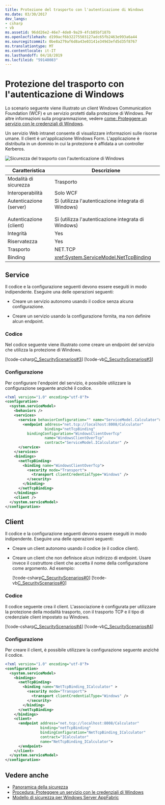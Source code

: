 ```yaml
---
title: Protezione del trasporto con l'autenticazione di Windows
ms.date: 03/30/2017
dev_langs:
- csharp
- vb
ms.assetid: 96dd26e2-46e7-4de0-9a29-4fcb05bf187b
ms.openlocfilehash: d199acf6b32275503127adc65fb2463e993a6a44
ms.sourcegitcommit: 0be8a279af6d8a43e03141e349d3efd5d35f8767
ms.translationtype: MT
ms.contentlocale: it-IT
ms.lasthandoff: 04/18/2019
ms.locfileid: "59148083"
---
```

# <a name="transport-security-with-windows-authentication"></a>Protezione del trasporto con l'autenticazione di Windows
Lo scenario seguente viene illustrato un client Windows Communication Foundation (WCF) e un servizio protetti dalla protezione di Windows. Per altre informazioni sulla programmazione, vedere [come: Proteggere un servizio con le credenziali di Windows](../../../../docs/framework/wcf/how-to-secure-a-service-with-windows-credentials.md).  
  
 Un servizio Web intranet consente di visualizzare informazioni sulle risorse umane. Il client è un'applicazione Windows Form. L'applicazione è distribuita in un dominio in cui la protezione è affidata a un controller Kerberos.  
  
 ![Sicurezza del trasporto con l'autenticazione di Windows](./media/transport-security-with-windows-authentication/secured-windows-authentication.gif)  
  
|Caratteristica|Descrizione|  
|--------------------|-----------------|  
|Modalità di sicurezza|Trasporto|  
|Interoperabilità|Solo WCF|  
|Autenticazione (server)<br /><br /> Autenticazione (client)|Sì (utilizza l'autenticazione integrata di Windows)<br /><br /> Sì (utilizza l'autenticazione integrata di Windows)|  
|Integrità|Yes|  
|Riservatezza|Yes|  
|Trasporto|NET.TCP|  
|Binding|<xref:System.ServiceModel.NetTcpBinding>|  
  
## <a name="service"></a>Service  
 Il codice e la configurazione seguenti devono essere eseguiti in modo indipendente. Eseguire una delle operazioni seguenti:  
  
-   Creare un servizio autonomo usando il codice senza alcuna configurazione.  
  
-   Creare un servizio usando la configurazione fornita, ma non definire alcun endpoint.  
  
### <a name="code"></a>Codice  
 Nel codice seguente viene illustrato come creare un endpoint del servizio che utilizza la protezione di Windows.  
  
 [!code-csharp[C_SecurityScenarios#3](../../../../samples/snippets/csharp/VS_Snippets_CFX/c_securityscenarios/cs/source.cs#3)]
 [!code-vb[C_SecurityScenarios#3](../../../../samples/snippets/visualbasic/VS_Snippets_CFX/c_securityscenarios/vb/source.vb#3)]  
  
### <a name="configuration"></a>Configurazione  
 Per configurare l'endpoint del servizio, è possibile utilizzare la configurazione seguente anziché il codice.  
  
```xml  
<?xml version="1.0" encoding="utf-8"?>  
<configuration>  
  <system.serviceModel>  
    <behaviors />  
    <services>  
      <service behaviorConfiguration="" name="ServiceModel.Calculator">  
        <endpoint address="net.tcp://localhost:8008/Calculator"   
                  binding="netTcpBinding"  
          bindingConfiguration="WindowsClientOverTcp"   
                  name="WindowsClientOverTcp"  
                  contract="ServiceModel.ICalculator" />  
      </service>  
    </services>  
    <bindings>  
      <netTcpBinding>  
        <binding name="WindowsClientOverTcp">  
          <security mode="Transport">  
            <transport clientCredentialType="Windows" />  
          </security>  
        </binding>  
      </netTcpBinding>  
    </bindings>  
    <client />  
  </system.serviceModel>  
</configuration>  
```  
  
## <a name="client"></a>Client  
 Il codice e la configurazione seguenti devono essere eseguiti in modo indipendente. Eseguire una delle operazioni seguenti:  
  
-   Creare un client autonomo usando il codice (e il codice client).  
  
-   Creare un client che non definisce alcun indirizzo di endpoint. Usare invece il costruttore client che accetta il nome della configurazione come argomento. Ad esempio:  
  
     [!code-csharp[C_SecurityScenarios#0](../../../../samples/snippets/csharp/VS_Snippets_CFX/c_securityscenarios/cs/source.cs#0)]
     [!code-vb[C_SecurityScenarios#0](../../../../samples/snippets/visualbasic/VS_Snippets_CFX/c_securityscenarios/vb/source.vb#0)]  
  
### <a name="code"></a>Codice  
 Il codice seguente crea il client. L'associazione è configurata per utilizzare la protezione della modalità trasporto, con il trasporto TCP e il tipo di credenziale client impostato su Windows.  
  
 [!code-csharp[C_SecurityScenarios#4](../../../../samples/snippets/csharp/VS_Snippets_CFX/c_securityscenarios/cs/source.cs#4)]
 [!code-vb[C_SecurityScenarios#4](../../../../samples/snippets/visualbasic/VS_Snippets_CFX/c_securityscenarios/vb/source.vb#4)]  
  
### <a name="configuration"></a>Configurazione  
 Per creare il client, è possibile utilizzare la configurazione seguente anziché il codice.  
  
```xml  
<?xml version="1.0" encoding="utf-8"?>  
<configuration>  
  <system.serviceModel>  
    <bindings>  
      <netTcpBinding>  
        <binding name="NetTcpBinding_ICalculator" >  
          <security mode="Transport">  
            <transport clientCredentialType="Windows" />  
          </security>  
        </binding>  
      </netTcpBinding>  
    </bindings>  
    <client>  
      <endpoint address="net.tcp://localhost:8008/Calculator"   
                binding="netTcpBinding"            
                bindingConfiguration="NetTcpBinding_ICalculator"   
                contract="ICalculator"  
                name="NetTcpBinding_ICalculator">  
      </endpoint>  
    </client>  
  </system.serviceModel>  
</configuration>  
```  
  
## <a name="see-also"></a>Vedere anche

- [Panoramica della sicurezza](../../../../docs/framework/wcf/feature-details/security-overview.md)
- [Procedura: Proteggere un servizio con le credenziali di Windows](../../../../docs/framework/wcf/how-to-secure-a-service-with-windows-credentials.md)
- [Modello di sicurezza per Windows Server AppFabric](https://go.microsoft.com/fwlink/?LinkID=201279&clcid=0x409)
